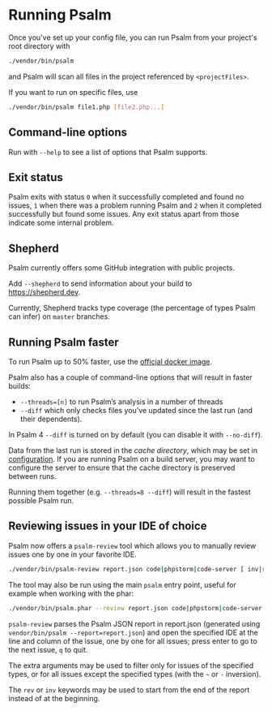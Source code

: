 # Running Psalm

Once you've set up your config file, you can run Psalm from your project's root directory with
```bash
./vendor/bin/psalm
```

and Psalm will scan all files in the project referenced by `<projectFiles>`.

If you want to run on specific files, use
```bash
./vendor/bin/psalm file1.php [file2.php...]
```

## Command-line options

Run with `--help` to see a list of options that Psalm supports.

## Exit status

Psalm exits with status `0` when it successfully completed and found no issues,
`1` when there was a problem running Psalm and `2` when it completed
successfully but found some issues. Any exit status apart from those indicate
some internal problem.

## Shepherd

Psalm currently offers some GitHub integration with public projects.

Add `--shepherd` to send information about your build to https://shepherd.dev.

Currently, Shepherd tracks type coverage (the percentage of types Psalm can infer) on `master` branches.

## Running Psalm faster

To run Psalm up to 50% faster, use the [official docker image](https://psalm.dev/docs/running_psalm/installation/#docker-image).  

Psalm also has a couple of command-line options that will result in faster builds:

- `--threads=[n]` to run Psalm’s analysis in a number of threads
- `--diff` which only checks files you’ve updated since the last run (and their dependents).

In Psalm 4 `--diff` is turned on by default (you can disable it with `--no-diff`).

Data from the last run is stored in the *cache directory*, which may be set in [configuration](./configuration.md).
If you are running Psalm on a build server, you may want to configure the server to ensure that the cache directory
is preserved between runs.

Running them together (e.g. `--threads=8 --diff`) will result in the fastest possible Psalm run.

## Reviewing issues in your IDE of choice

Psalm now offers a `psalm-review` tool which allows you to manually review issues one by one in your favorite IDE.  

```bash
./vendor/bin/psalm-review report.json code|phpstorm|code-server [ inv|rev|[~-]IssueType1 ] [ [~-]IssueType2 ] ...
```

The tool may also be run using the main `psalm` entry point, useful for example when working with the phar:

```bash
./vendor/bin/psalm.phar --review report.json code|phpstorm|code-server [ inv|rev|[~-]IssueType1 ] [ [~-]IssueType2 ] ...
```

`psalm-review` parses the Psalm JSON report in report.json (generated using `vendor/bin/psalm --report=report.json`) and open the specified IDE at the line and column of the issue, one by one for all issues; press enter to go to the next issue, `q` to quit.  

The extra arguments may be used to filter only for issues of the specified types, or for all issues except the specified types (with the `~` or `-` inversion).  

The `rev` or `inv` keywords may be used to start from the end of the report instead of at the beginning.  
